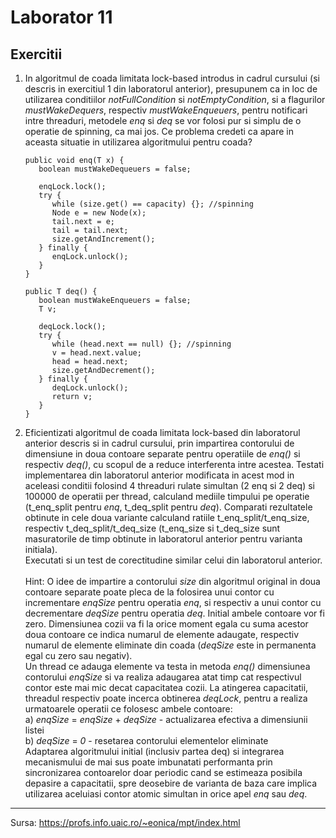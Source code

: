 # Laborator 11
## Exercitii

1. In algoritmul de coada limitata lock-based introdus in cadrul cursului (si descris in exercitiul 1 din laboratorul anterior), presupunem ca in loc de utilizarea conditiilor *notFullCondition* si *notEmptyCondition*, si a flagurilor *mustWakeDequers*, respectiv *mustWakeEnqueuers*, pentru notificari intre threaduri, metodele *enq* si *deq* se vor folosi pur si simplu de o operatie de spinning, ca mai jos. Ce problema credeti ca apare in aceasta situatie in utilizarea algoritmului pentru coada?

   ```
   public void enq(T x) {
      boolean mustWakeDequeuers = false; 
  	
      enqLock.lock();
      try { 
         while (size.get() == capacity) {}; //spinning
         Node e = new Node(x);
         tail.next = e;
         tail = tail.next;
         size.getAndIncrement();
      } finally {
         enqLock.unlock();
      }
   }

   public T deq() {
      boolean mustWakeEnqueuers = false;
      T v;
  
      deqLock.lock();
      try {
         while (head.next == null) {}; //spinning
         v = head.next.value;
         head = head.next;
         size.getAndDecrement();
      } finally { 
         deqLock.unlock(); 
         return v;
      } 
   }
   ```

2. Eficientizati algoritmul de coada limitata lock-based din laboratorul anterior descris si in cadrul cursului, prin impartirea contorului de dimensiune in doua contoare separate pentru operatiile de *enq()* si respectiv *deq()*, cu scopul de a reduce interferenta intre acestea. Testati implementarea din laboratorul anterior modificata in acest mod in aceleasi conditii folosind 4 threaduri rulate simultan (2 enq si 2 deq) si 100000 de operatii per thread, calculand mediile timpului pe operatie (t_enq_split pentru *enq*, t_deq_split pentru *deq*). Comparati rezultatele obtinute in cele doua variante calculand ratiile t_enq_split/t_enq_size, respectiv t_deq_split/t_deq_size (t_enq_size si t_deq_size sunt masuratorile de timp obtinute in laboratorul anterior pentru varianta initiala).\
   Executati si un test de corectitudine similar celui din laboratorul anterior.\
\
   Hint: O idee de impartire a contorului *size* din algoritmul original in doua contoare separate poate pleca de la folosirea unui contor cu incrementare *enqSize* pentru operatia *enq*, si respectiv a unui contor cu decrementare *deqSize* pentru operatia *deq*. Initial ambele contoare vor fi zero. Dimensiunea cozii va fi la orice moment egala cu suma acestor doua contoare ce indica numarul de elemente adaugate, respectiv numarul de elemente eliminate din coada (*deqSize* este in permanenta egal cu zero sau negativ).\
Un thread ce adauga elemente va testa in metoda *enq()* dimensiunea contorului *enqSize* si va realiza adaugarea atat timp cat respectivul contor este mai mic decat capacitatea cozii. La atingerea capacitatii, threadul respectiv poate incerca obtinerea *deqLock*, pentru a realiza urmatoarele operatii ce folosesc ambele contoare:\
a) *enqSize* = *enqSize* + *deqSize* - actualizarea efectiva a dimensiunii listei\
b) *deqSize* = *0* - resetarea contorului elementelor eliminate\
Adaptarea algoritmului initial (inclusiv partea deq) si integrarea mecanismului de mai sus poate imbunatati performanta prin sincronizarea contoarelor doar periodic cand se estimeaza posibila depasire a capacitatii, spre deosebire de varianta de baza care implica utilizarea aceluiasi contor atomic simultan in orice apel *enq* sau *deq*.

---
Sursa: https://profs.info.uaic.ro/~eonica/mpt/index.html
